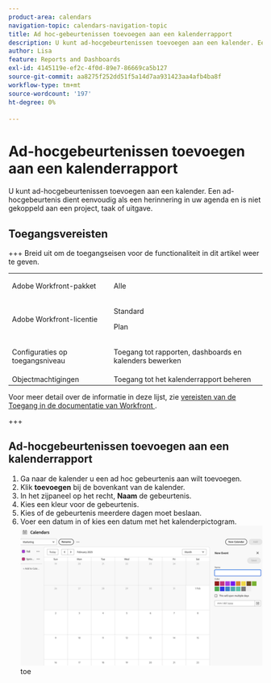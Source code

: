 ```yaml
---
product-area: calendars
navigation-topic: calendars-navigation-topic
title: Ad hoc-gebeurtenissen toevoegen aan een kalenderrapport
description: U kunt ad-hocgebeurtenissen toevoegen aan een kalender. Een ad-hocgebeurtenis dient eenvoudig als een herinnering in uw agenda en is niet gekoppeld aan een project, taak of uitgave.
author: Lisa
feature: Reports and Dashboards
exl-id: 4145119e-ef2c-4f0d-89e7-86669ca5b127
source-git-commit: aa8275f252dd51f5a14d7aa931423aa4afb4ba8f
workflow-type: tm+mt
source-wordcount: '197'
ht-degree: 0%

---
```


# Ad-hocgebeurtenissen toevoegen aan een kalenderrapport

U kunt ad-hocgebeurtenissen toevoegen aan een kalender. Een ad-hocgebeurtenis dient eenvoudig als een herinnering in uw agenda en is niet gekoppeld aan een project, taak of uitgave.

## Toegangsvereisten

+++ Breid uit om de toegangseisen voor de functionaliteit in dit artikel weer te geven.

<table style="table-layout:auto"> 
 <col> 
 </col> 
 <col> 
 </col> 
 <tbody> 
  <tr> 
   <td role="rowheader">Adobe Workfront-pakket</td> 
   <td> <p>Alle</p> </td> 
  </tr> 
  <tr> 
   <td role="rowheader">Adobe Workfront-licentie</td> 
   <td><p>Standard</p>
       <p>Plan</p></td> 
  </tr> 
  <tr> 
   <td role="rowheader">Configuraties op toegangsniveau</td> 
   <td> <p> Toegang tot rapporten, dashboards en kalenders bewerken</p></td> 
  </tr> 
  <tr> 
   <td role="rowheader">Objectmachtigingen</td> 
   <td>Toegang tot het kalenderrapport beheren</td> 
  </tr> 
 </tbody> 
</table>

Voor meer detail over de informatie in deze lijst, zie [&#x200B; vereisten van de Toegang in de documentatie van Workfront &#x200B;](/help/quicksilver/administration-and-setup/add-users/access-levels-and-object-permissions/access-level-requirements-in-documentation.md).

+++


## Ad-hocgebeurtenissen toevoegen aan een kalenderrapport

1. Ga naar de kalender u een ad hoc gebeurtenis aan wilt toevoegen.
1. Klik **toevoegen** bij de bovenkant van de kalender.
1. In het zijpaneel op het recht, **Naam** de gebeurtenis.
1. Kies een kleur voor de gebeurtenis.
1. Kies of de gebeurtenis meerdere dagen moet beslaan.
1. Voer een datum in of kies een datum met het kalenderpictogram.
   ![&#x200B; voeg ad-hoc gebeurtenis &#x200B;](assets/add-ad-hoc.png) toe